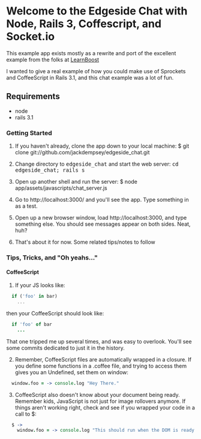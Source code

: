 # Welcome to the Edgeside Chat with Node, Rails 3, Coffescript, and Socket.io

This example app exists mostly as a rewrite and port of the excellent example from the folks at [LearnBoost](http://learnboost.com)

I wanted to give a real example of how you could make use of Sprockets and CoffeeScript in Rails 3.1, and this chat example was a lot of fun.


## Requirements

* node
* rails 3.1

### Getting Started


1. If you haven't already, clone the app down to your local machine:
    $ git clone git://github.com/jackdempsey/edgeside_chat.git

2. Change directory to <tt>edgeside_chat</tt> and start the web server:
       <tt>cd edgeside_chat; rails s</tt>

3. Open up another shell and run the server:
    $ node app/assets/javascripts/chat_server.js

4. Go to http://localhost:3000/ and you'll see the app. Type something in as a test.

5. Open up a new browser window, load http://localhost:3000, and type something else. You should see messages appear on both sides. Neat, huh?

6. That's about it for now. Some related tips/notes to follow

### Tips, Tricks, and "Oh yeahs..."


#### CoffeeScript


1. If your JS looks like:

```javascript
  if ('foo' in bar)
    ...
```

  then your CoffeeScript should look like:

```coffeescript
  if 'foo' of bar
    ...
```
  That one tripped me up several times, and was easy to overlook. You'll see some commits dedicated to just it in the history.

2. Remember, CoffeeScript files are automatically wrapped in a closure. If you define some functions in a .coffee file, and trying to access them gives you an Undefined, set them on window:

```coffeescript
  window.foo = -> console.log "Hey There."
```

3. CoffeeScript also doesn't know about your document being ready. Remember kids, JavaScript is not just for image rollovers anymore. If things aren't working right, check and see if you 
wrapped your code in a call to $:

```coffeescript
  $ ->
	window.foo = -> console.log "This should run when the DOM is ready."
```

